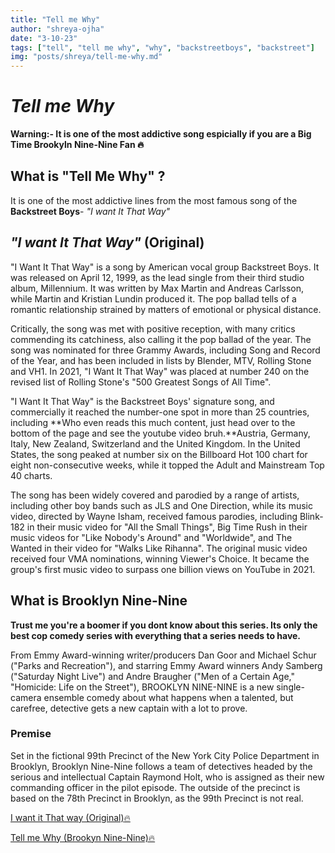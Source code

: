 ```yaml
---
title: "Tell me Why"
author: "shreya-ojha"
date: "3-10-23"
tags: ["tell", "tell me why", "why", "backstreetboys", "backstreet"]
img: "posts/shreya/tell-me-why.md"
---
```


# _Tell me Why_

**Warning:- It is one of the most addictive song espicially if you are a Big Time Brookyln Nine-Nine Fan :fire:**

## What is "Tell Me Why" ?

It is one of the most addictive lines from the most famous song of the **Backstreet Boys**- _"I want It That Way"_

## _"I want It That Way"_ (Original)

"I Want It That Way" is a song by American vocal group Backstreet Boys. It was released on April 12, 1999, as the lead single from their third studio album, Millennium. It was written by Max Martin and Andreas Carlsson, while Martin and Kristian Lundin produced it. The pop ballad tells of a romantic relationship strained by matters of emotional or physical distance.

Critically, the song was met with positive reception, with many critics commending its catchiness, also calling it the pop ballad of the year.  The song was nominated for three Grammy Awards, including Song and Record of the Year, and has been included in lists by Blender, MTV, Rolling Stone and VH1. In 2021, "I Want It That Way" was placed at number 240 on the revised list of Rolling Stone's "500 Greatest Songs of All Time".

"I Want It That Way" is the Backstreet Boys' signature song, and commercially it reached the number-one spot in more than 25 countries, including **Who even reads this much content, just head over to the bottom of the page and see the youtube video bruh.**Austria, Germany, Italy, New Zealand, Switzerland and the United Kingdom. In the United States, the song peaked at number six on the Billboard Hot 100 chart for eight non-consecutive weeks, while it topped the Adult and Mainstream Top 40 charts.

The song has been widely covered and parodied by a range of artists, including other boy bands such as JLS and One Direction, while its music video, directed by Wayne Isham, received famous parodies, including Blink-182 in their music video for "All the Small Things",  Big Time Rush in their music videos for "Like Nobody's Around" and "Worldwide", and The Wanted in their video for "Walks Like Rihanna". The original music video received four VMA nominations, winning Viewer's Choice. It became the group's first music video to surpass one billion views on YouTube in 2021.



## What is Brooklyn Nine-Nine 

**Trust me you're a boomer if you dont know about this series. Its only the best cop comedy series with everything that a series needs to have.**

From Emmy Award-winning writer/producers Dan Goor and Michael Schur ("Parks and Recreation"), and starring Emmy Award winners Andy Samberg ("Saturday Night Live") and Andre Braugher ("Men of a Certain Age," "Homicide: Life on the Street"), BROOKLYN NINE-NINE is a new single-camera ensemble comedy about what happens when a talented, but carefree, detective gets a new captain with a lot to prove. 

### Premise
Set in the fictional 99th Precinct of the New York City Police Department in Brooklyn, Brooklyn Nine-Nine follows a team of detectives headed by the serious and intellectual Captain Raymond Holt, who is assigned as their new commanding officer in the pilot episode. The outside of the precinct is based on the 78th Precinct in Brooklyn, as the 99th Precinct is not real. 


[I want it That way (Original):fire: ](https://youtu.be/4fndeDfaWCg?si=U6EtYX-oBeFK1Q77)


[Tell me Why (Brookyn Nine-Nine):fire: ](https://youtu.be/HlBYdiXdUa8?si=s20G9UEKLjpFRgCw)